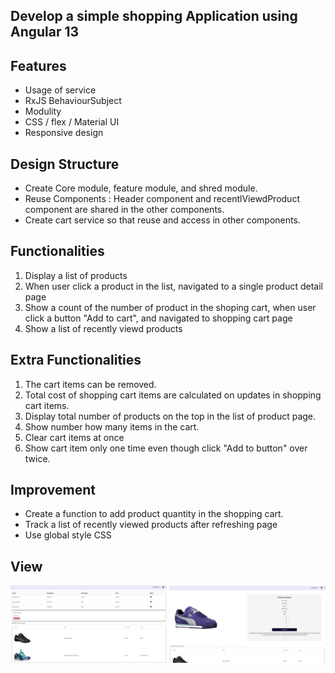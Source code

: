 Develop a simple shopping Application using Angular 13 
---
## Features 

  * Usage of service
  * RxJS BehaviourSubject
  * Modulity
  * CSS / flex /  Material UI
  * Responsive design

## Design Structure
  * Create Core module, feature module, and shred module.
  * Reuse Components : Header component and recentlViewdProduct component are shared in the other components.
  * Create cart service so that reuse and access in other components.

## Functionalities
 1. Display a list of products 
 2. When user click a product in the list, navigated to a single product detail page
 3. Show a count of the number of product in the shoping cart, when user click a button "Add to cart", and navigated to shopping cart page
 4. Show a list of recently viewd products

## Extra Functionalities
1. The cart items can be removed.
2. Total cost of shopping cart items are calculated on updates in shopping cart items.
3. Display total number of products on the top in the list of product page.
4. Show number how many items in the cart.
5. Clear cart items at once
6. Show cart item only one time even though click "Add to button" over twice.


## Improvement
* Create a function to add product quantity in the shopping cart.
* Track a list of recently viewed products after refreshing page
* Use global style CSS

## View

<img src="/src/assets/images/cart1.png" width="250" >
<img src="/src/assets/images/detail.png" width="250" >
